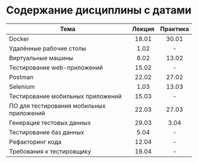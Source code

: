 # Содержание дисциплины с датами

| Тема                                     | Лекция | Практика |
| ---------------------------------------- | :----: | :------: |
| Docker                                   | 18.01  |  30.01   |
| Удалённые рабочие столы                  |  1.02  |    -     |
| Виртуальные машины                       |  8.02  |  13.02   |
| Тестирование web-приложений              | 15.02  |    -     |
| Postman                                  | 22.02  |  27.02   |
| Selenium                                 |  1.03  |  13.03   |
| Тестирование мобильных приложений        | 15.03  |    -     |
| ПО для тестирования мобильных приложений | 22.03  |  27.03   |
| Генерация тестовых данных                | 29.03  |   3.04   |
| Тестирование баз данных                  |  5.04  |    -     |
| Рефакторинг кода                         | 12.04  |    -     |
| Требования к тестировщику                | 19.04  |    -     |
